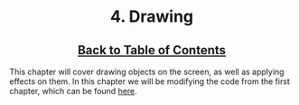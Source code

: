 <div align="center">

# 4. Drawing

## [Back to Table of Contents](../table_of_contents.md)

</div>

This chapter will cover drawing objects on the screen, as well as applying effects on them. In this chapter we will be modifying the code from the first chapter, which can be found [here](../setup/basic_app.cpp).